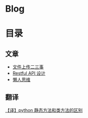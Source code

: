 # Blog

# 目录

## 文章
* [文件上传二三事](https://github.com/wangpin34/note/issues/1)
* [Restful API 设计](https://github.com/wangpin34/blog/issues/2)
* [懒人思维](https://github.com/wangpin34/note/issues/3)

## 翻译
[【译】python 静态方法和类方法的区别](https://github.com/wangpin34/blog/issues/11)

